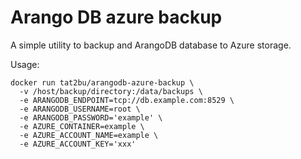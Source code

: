 # Arango DB azure backup

A simple utility to backup and ArangoDB database to Azure storage.

Usage:

```
docker run tat2bu/arangodb-azure-backup \
  -v /host/backup/directory:/data/backups \
  -e ARANGODB_ENDPOINT=tcp://db.example.com:8529 \
  -e ARANGODB_USERNAME=root \
  -e ARANGODB_PASSWORD='example' \
  -e AZURE_CONTAINER=example \
  -e AZURE_ACCOUNT_NAME=example \
  -e AZURE_ACCOUNT_KEY='xxx'
```